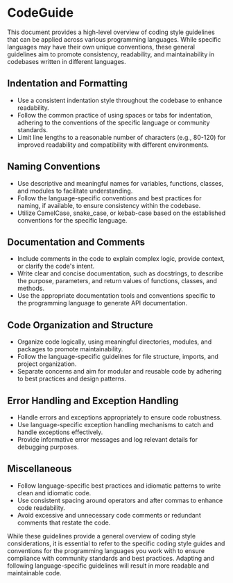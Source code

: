 # CodeGuide

This document provides a high-level overview of coding style guidelines that can be applied across various programming languages. While specific languages may have their own unique conventions, these general guidelines aim to promote consistency, readability, and maintainability in codebases written in different languages.

## Indentation and Formatting

- Use a consistent indentation style throughout the codebase to enhance readability.
- Follow the common practice of using spaces or tabs for indentation, adhering to the conventions of the specific language or community standards.
- Limit line lengths to a reasonable number of characters (e.g., 80-120) for improved readability and compatibility with different environments.

## Naming Conventions

- Use descriptive and meaningful names for variables, functions, classes, and modules to facilitate understanding.
- Follow the language-specific conventions and best practices for naming, if available, to ensure consistency within the codebase.
- Utilize CamelCase, snake_case, or kebab-case based on the established conventions for the specific language.

## Documentation and Comments

- Include comments in the code to explain complex logic, provide context, or clarify the code's intent.
- Write clear and concise documentation, such as docstrings, to describe the purpose, parameters, and return values of functions, classes, and methods.
- Use the appropriate documentation tools and conventions specific to the programming language to generate API documentation.

## Code Organization and Structure

- Organize code logically, using meaningful directories, modules, and packages to promote maintainability.
- Follow the language-specific guidelines for file structure, imports, and project organization.
- Separate concerns and aim for modular and reusable code by adhering to best practices and design patterns.

## Error Handling and Exception Handling

- Handle errors and exceptions appropriately to ensure code robustness.
- Use language-specific exception handling mechanisms to catch and handle exceptions effectively.
- Provide informative error messages and log relevant details for debugging purposes.

## Miscellaneous

- Follow language-specific best practices and idiomatic patterns to write clean and idiomatic code.
- Use consistent spacing around operators and after commas to enhance code readability.
- Avoid excessive and unnecessary code comments or redundant comments that restate the code.

While these guidelines provide a general overview of coding style considerations, it is essential to refer to the specific coding style guides and conventions for the programming languages you work with to ensure compliance with community standards and best practices. Adapting and following language-specific guidelines will result in more readable and maintainable code.
